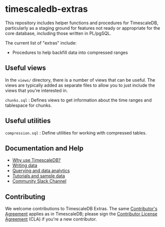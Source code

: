 # timescaledb-extras

This repository includes helper functions and procedures for TimescaleDB,
particularly as a staging ground for features not ready or appropriate for the
core database, including those written in PL/pgSQL.

The current list of "extras" include:

- Procedures to help backfill data into compressed ranges

## Useful views

In the `views/` directory, there is a number of views that can be
useful. The views are typically added as separate files to allow you
to just include the views that you're interested in.

`chunks.sql`
: Defines views to get information about the time ranges and tablespace for chunks.

## Useful utilities

`compression.sql`
: Define utilities for working with compressed tables.

## Documentation and Help

- [Why use TimescaleDB?](https://tsdb.co/GitHubTimescaleIntro)
- [Writing data](https://tsdb.co/GitHubTimescaleWriteData)
- [Querying and data analytics](https://tsdb.co/GitHubTimescaleReadData)
- [Tutorials and sample data](https://tsdb.co/GitHubTimescaleTutorials)
- [Community Slack Channel](https://slack.timescale.com)

## Contributing

We welcome contributions to TimescaleDB Extras. The same [Contributor's
Agreement](//github.com/timescale/timescaledb/blob/master/CONTRIBUTING.md)
applies as in TimescaleDB; please sign the [Contributor License
Agreement](https://cla-assistant.io/timescale/timescaledb-extras) (CLA) if
you're a new contributor.
